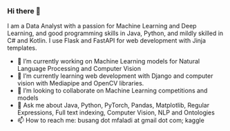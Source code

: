 ### Hi there 👋

<!--
**mfaladi/mfaladi** is a ✨ _special_ ✨ repository because its `README.md` (this file) appears on your GitHub profile.
-->

I am a Data Analyst with a passion for Machine Learning and Deep Learning, and good programming skills in Java, Python, and mildly skilled in C# and Kotlin. I use Flask and FastAPI for web development with Jinja templates.

- 🔭 I’m currently working on Machine Learning models for Natural Language Processing and Computer Vision
- 🌱 I’m currently learning web development with Django and computer vision with Mediapipe and OpenCV libraries.
- 👯 I’m looking to collaborate on Machine Learning competitions and models
- 💬 Ask me about Java, Python, PyTorch, Pandas, Matplotlib, Regular Expressions, Full text indexing, Computer Vision, NLP and Ontologies
- 📫 How to reach me: busang dot mfaladi at gmail dot com; kaggle

